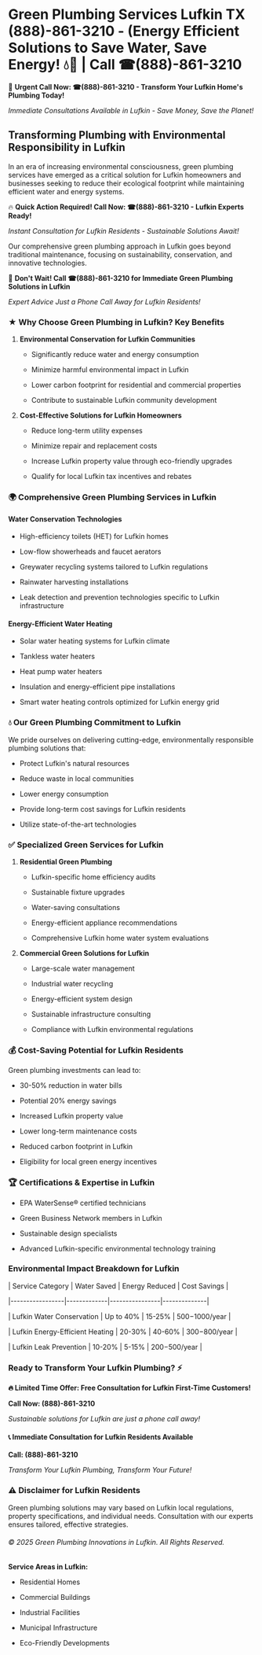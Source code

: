 # Green Plumbing Services Lufkin TX (888)-861-3210 - (Energy Efficient Solutions to Save Water, Save Energy! 💧🌿 | Call ☎(888)-861-3210

🚨 **Urgent Call Now: ☎(888)-861-3210 - Transform Your Lufkin Home's Plumbing Today!**
*Immediate Consultations Available in Lufkin - Save Money, Save the Planet!*

## Transforming Plumbing with Environmental Responsibility in Lufkin

In an era of increasing environmental consciousness, green plumbing services have emerged as a critical solution for Lufkin homeowners and businesses seeking to reduce their ecological footprint while maintaining efficient water and energy systems. 

🔥 **Quick Action Required! Call Now: ☎(888)-861-3210 - Lufkin Experts Ready!**
*Instant Consultation for Lufkin Residents - Sustainable Solutions Await!*

Our comprehensive green plumbing approach in Lufkin goes beyond traditional maintenance, focusing on sustainability, conservation, and innovative technologies.

🚨 **Don't Wait! Call ☎(888)-861-3210 for Immediate Green Plumbing Solutions in Lufkin**
*Expert Advice Just a Phone Call Away for Lufkin Residents!*

### ★ Why Choose Green Plumbing in Lufkin? Key Benefits

1. **Environmental Conservation for Lufkin Communities** 
   - Significantly reduce water and energy consumption
   - Minimize harmful environmental impact in Lufkin
   - Lower carbon footprint for residential and commercial properties
   - Contribute to sustainable Lufkin community development

2. **Cost-Effective Solutions for Lufkin Homeowners** 
   - Reduce long-term utility expenses
   - Minimize repair and replacement costs
   - Increase Lufkin property value through eco-friendly upgrades
   - Qualify for local Lufkin tax incentives and rebates

### 🌍 Comprehensive Green Plumbing Services in Lufkin

#### Water Conservation Technologies
- High-efficiency toilets (HET) for Lufkin homes
- Low-flow showerheads and faucet aerators
- Greywater recycling systems tailored to Lufkin regulations
- Rainwater harvesting installations
- Leak detection and prevention technologies specific to Lufkin infrastructure

#### Energy-Efficient Water Heating
- Solar water heating systems for Lufkin climate
- Tankless water heaters
- Heat pump water heaters
- Insulation and energy-efficient pipe installations
- Smart water heating controls optimized for Lufkin energy grid

### 💧 Our Green Plumbing Commitment to Lufkin

We pride ourselves on delivering cutting-edge, environmentally responsible plumbing solutions that:
- Protect Lufkin's natural resources
- Reduce waste in local communities
- Lower energy consumption
- Provide long-term cost savings for Lufkin residents
- Utilize state-of-the-art technologies

### ✅ Specialized Green Services for Lufkin

1. **Residential Green Plumbing**
   - Lufkin-specific home efficiency audits
   - Sustainable fixture upgrades
   - Water-saving consultations
   - Energy-efficient appliance recommendations
   - Comprehensive Lufkin home water system evaluations

2. **Commercial Green Solutions for Lufkin**
   - Large-scale water management
   - Industrial water recycling
   - Energy-efficient system design
   - Sustainable infrastructure consulting
   - Compliance with Lufkin environmental regulations

### 💰 Cost-Saving Potential for Lufkin Residents

Green plumbing investments can lead to:
- 30-50% reduction in water bills
- Potential 20% energy savings
- Increased Lufkin property value
- Lower long-term maintenance costs
- Reduced carbon footprint in Lufkin
- Eligibility for local green energy incentives

### 🏆 Certifications & Expertise in Lufkin

- EPA WaterSense® certified technicians
- Green Business Network members in Lufkin
- Sustainable design specialists
- Advanced Lufkin-specific environmental technology training

### Environmental Impact Breakdown for Lufkin

| Service Category | Water Saved | Energy Reduced | Cost Savings |
|-----------------|-------------|----------------|--------------|
| Lufkin Water Conservation | Up to 40% | 15-25% | $500-$1000/year |
| Lufkin Energy-Efficient Heating | 20-30% | 40-60% | $300-$800/year |
| Lufkin Leak Prevention | 10-20% | 5-15% | $200-$500/year |

### Ready to Transform Your Lufkin Plumbing? ⚡

**🔥 Limited Time Offer: Free Consultation for Lufkin First-Time Customers!**

**Call Now: (888)-861-3210**
*Sustainable solutions for Lufkin are just a phone call away!*

#### 📞 Immediate Consultation for Lufkin Residents Available

**Call: (888)-861-3210**
*Transform Your Lufkin Plumbing, Transform Your Future!*

### ⚠️ Disclaimer for Lufkin Residents

Green plumbing solutions may vary based on Lufkin local regulations, property specifications, and individual needs. Consultation with our experts ensures tailored, effective strategies.

###### © 2025 Green Plumbing Innovations in Lufkin. All Rights Reserved.

**Service Areas in Lufkin:** 
- Residential Homes
- Commercial Buildings
- Industrial Facilities
- Municipal Infrastructure
- Eco-Friendly Developments